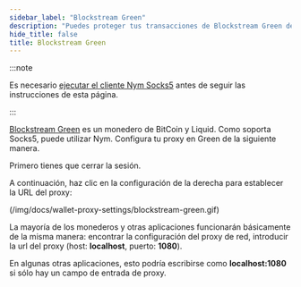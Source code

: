 ```yaml
---
sidebar_label: "Blockstream Green"
description: "Puedes proteger tus transacciones de Blockstream Green de los fisgones de la red utilizando el mixnet de Nym. Aquí se explica cómo"
hide_title: false
title: Blockstream Green
---
```


 

:::note

Es necesario [ejecutar el cliente Nym Socks5](/docs/0.11.0/use-apps/index) antes de seguir las instrucciones de esta página.

:::

[Blockstream Green](https://blockstream.com/green/) es un monedero de BitCoin y Liquid. Como soporta Socks5, puede utilizar Nym. Configura tu proxy en Green de la siguiente manera.

Primero tienes que cerrar la sesión.

A continuación, haz clic en la configuración de la derecha para establecer la URL del proxy:

(/img/docs/wallet-proxy-settings/blockstream-green.gif)

La mayoría de los monederos y otras aplicaciones funcionarán básicamente de la misma manera: encontrar la configuración del proxy de red, introducir la url del proxy (host: **localhost**, puerto: **1080**).

En algunas otras aplicaciones, esto podría escribirse como **localhost:1080** si sólo hay un campo de entrada de proxy.